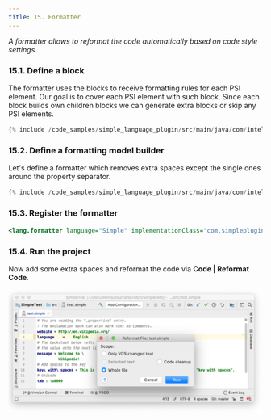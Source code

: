 ```yaml
---
title: 15. Formatter
---
```


*A formatter allows to reformat the code automatically based on code style settings.*

### 15.1. Define a block

The formatter uses the blocks to receive formatting rules for each PSI element.
Our goal is to cover each PSI element with such block. Since each block builds own children blocks we can generate extra blocks or skip any PSI elements.

```java
{% include /code_samples/simple_language_plugin/src/main/java/com/intellij/sdk/language/SimpleBlock.java %}
```

### 15.2. Define a formatting model builder

Let's define a formatter which removes extra spaces except the single ones around the property separator.

```java
{% include /code_samples/simple_language_plugin/src/main/java/com/intellij/sdk/language/SimpleFormattingModelBuilder.java %}
```

### 15.3. Register the formatter

```xml
<lang.formatter language="Simple" implementationClass="com.simpleplugin.SimpleFormattingModelBuilder"/>
```

### 15.4. Run the project

Now add some extra spaces and reformat the code via **Code \| Reformat Code**.

![Formatter](img/formatter.png)
